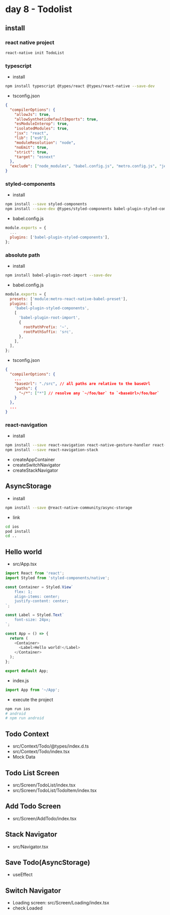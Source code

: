# day 8 - Todolist

## install

### react native project

```bash
react-native init TodoList
```

### typescript

- install

```bash
npm install typescript @types/react @types/react-native --save-dev
```

- tsconfig.json

```json
{
  "compilerOptions": {
    "allowJs": true,
    "allowSyntheticDefaultImports": true,
    "esModuleInterop": true,
    "isolatedModules": true,
    "jsx": "react",
    "lib": ["es6"],
    "moduleResolution": "node",
    "noEmit": true,
    "strict": true,
    "target": "esnext"
  },
  "exclude": ["node_modules", "babel.config.js", "metro.config.js", "jest.config.js"]
}
```

### styled-components

- install

```bash
npm install --save styled-components
npm install --save-dev @types/styled-components babel-plugin-styled-components
```

- babel.config.js

```js
module.exports = {
  ...
  plugins: ['babel-plugin-styled-components'],
};
```

### absolute path

- install

```bash
npm install babel-plugin-root-import --save-dev
```

- babel.config.js

```js
module.exports = {
  presets: ['module:metro-react-native-babel-preset'],
  plugins: [
    'babel-plugin-styled-components',
    [
      'babel-plugin-root-import',
      {
        rootPathPrefix: '~',
        rootPathSuffix: 'src',
      },
    ],
  ],
};
```

- tsconfig.json

```json
{
  "compilerOptions": {
    ...
    "baseUrl": "./src", // all paths are relative to the baseUrl
    "paths": {
      "~/*": ["*"] // resolve any `~/foo/bar` to `<baseUrl>/foo/bar`
    }
  },
  ...
}
```

### react-navigation

- install

```bash
npm install --save react-navigation react-native-gesture-handler react-native-reanimated react-native-screens
npm install --save react-navigation-stack
```

- createAppContainer
- createSwitchNavigator
- createStackNavigator

## AsyncStorage

- install

```bash
npm install --save @react-native-community/async-storage
```

- link

```bash
cd ios
pod install
cd ..
```

## Hello world

- src/App.tsx

```js
import React from 'react';
import Styled from 'styled-components/native';

const Container = Styled.View`
    flex: 1;
    align-items: center;
    justify-content: center;
`;

const Label = Styled.Text`
    font-size: 24px;
`;

const App = () => {
  return (
    <Container>
      <Label>Hello world!</Label>
    </Container>
  );
};

export default App;
```

- index.js

```js
import App from '~/App';
```

- execute the project

```bash
npm run ios
# android
# npm run android
```

## Todo Context

- src/Context/Todo/@types/index.d.ts
- src/Context/Todo/index.tsx
- Mock Data

## Todo List Screen

- src/Screen/TodoList/index.tsx
- src/Screen/TodoList/TodoItem/index.tsx

## Add Todo Screen

- src/Screen/AddTodo/index.tsx

## Stack Navigator

- src/Navigator.tsx

## Save Todo(AsyncStorage)

- useEffect

## Switch Navigator

- Loading screen: src/Screen/Loading/index.tsx
- check Loaded
